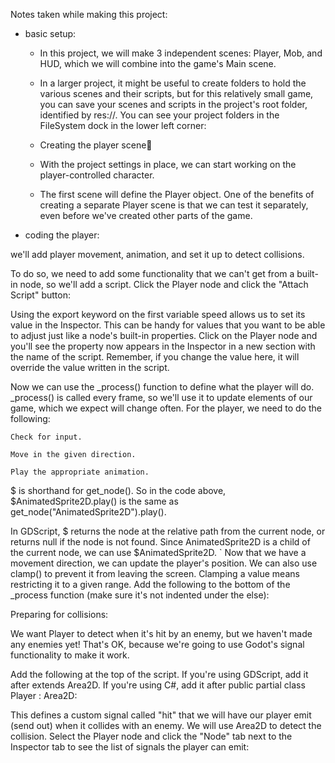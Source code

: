Notes taken while making this project:
- basic setup:
	- In this project, we will make 3 independent scenes: 	Player, Mob, and HUD, which we will combine into the game's Main scene.

	- In a larger project, it might be useful to create folders to hold the various scenes and their scripts, but for this relatively small game, you can save your scenes and scripts in the project's root folder, identified by res://. You can see your project folders in the FileSystem dock in the lower left corner:


	- Creating the player scene

	- With the project settings in place, we can start working on the player-controlled character.

	- The first scene will define the Player object. One of the benefits of creating a separate Player scene is that we can test it separately, even before we've created other parts of the game.

- coding the player:

we'll add player movement, animation, and set it up to detect collisions.

To do so, we need to add some functionality that we can't get from a built-in node, so we'll add a script. Click the Player node and click the "Attach Script" button:

Using the export keyword on the first variable speed allows us to set its value in the Inspector. This can be handy for values that you want to be able to adjust just like a node's built-in properties. Click on the Player node and you'll see the property now appears in the Inspector in a new section with the name of the script. Remember, if you change the value here, it will override the value written in the script.


Now we can use the _process() function to define what the player will do. _process() is called every frame, so we'll use it to update elements of our game, which we expect will change often. For the player, we need to do the following:

    Check for input.

    Move in the given direction.

    Play the appropriate animation.



\$ is shorthand for get_node(). So in the code above, $AnimatedSprite2D.play() is the same as get_node("AnimatedSprite2D").play().

In GDScript, \$ returns the node at the relative path from the current node, or returns null if the node is not found. Since AnimatedSprite2D is a child of the current node, we can use $AnimatedSprite2D.
`
Now that we have a movement direction, we can update the player's position. We can also use clamp() to prevent it from leaving the screen. Clamping a value means restricting it to a given range. Add the following to the bottom of the _process function (make sure it's not indented under the else):



Preparing for collisions:

We want Player to detect when it's hit by an enemy, but we haven't made any enemies yet! That's OK, because we're going to use Godot's signal functionality to make it work.

Add the following at the top of the script. If you're using GDScript, add it after extends Area2D. If you're using C#, add it after public partial class Player : Area2D:



This defines a custom signal called "hit" that we will have our player emit (send out) when it collides with an enemy. We will use Area2D to detect the collision. Select the Player node and click the "Node" tab next to the Inspector tab to see the list of signals the player can emit: